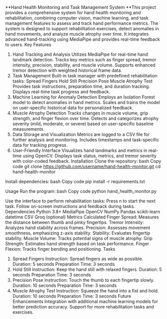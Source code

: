 **Hand Health Monitoring and Task Management System
**This project provides a comprehensive system for hand health monitoring and rehabilitation, combining computer vision, machine learning, and task management features to assess and track hand performance metrics. The system is designed to support rehabilitation exercises, detect anomalies in hand movements, and analyze muscle atrophy over time. It integrates advanced hand-tracking using MediaPipe and provides real-time feedback to users.
Key Features
1. Hand Tracking and Analysis
Utilizes MediaPipe for real-time hand landmark detection.
Tracks key metrics such as finger spread, tremor intensity, precision, stability, and muscle volume.
Supports enhanced tremor detection with weighted historical frame data.
2. Task Management
Built-in task manager with predefined rehabilitation tasks:
Spread Fingers
Hold Still
Precision Pose
Muscle Atrophy Test
Provides task instructions, preparation time, and duration tracking.
Displays real-time task progress and feedback.
3. Machine Learning for Anomaly Detection
Employs an Isolation Forest model to detect anomalies in hand metrics.
Scales and trains the model on user-specific historical data for personalized feedback.
4. Muscle Atrophy Detection
Tracks changes in muscle volume, grip strength, and finger flexion over time.
Detects and categorizes atrophy severity (mild, moderate, or severe) based on user-specific baseline measurements.
5. Data Storage and Visualization
Metrics are logged to a CSV file for further analysis and monitoring.
Includes timestamps and task-specific data for tracking progress.
6. User-Friendly Interface
Visualizes hand landmarks and metrics in real-time using OpenCV.
Displays task status, metrics, and tremor severity with color-coded feedback.
Installation
Clone the repository:
bash
Copy code
git clone https://github.com/username/hand-health-monitor.git
cd hand-health-monitor


Install dependencies:
bash
Copy code
pip install -r requirements.txt


Usage
Run the program:
bash
Copy code
python hand_health_monitor.py


Use the interface to perform rehabilitation tasks:
Press n to start the next task.
Follow on-screen instructions and feedback during tasks.
Dependencies
Python 3.8+
MediaPipe
OpenCV
NumPy
Pandas
scikit-learn
datetime
CSV
Groq (optional)
Metrics Calculated
Finger Spread: Measures the distance between thumb and pinky fingertips.
Tremor Intensity: Analyzes hand stability across frames.
Precision: Assesses movement smoothness, emphasizing z-axis stability.
Stability: Evaluates fingertip stability.
Muscle Volume: Tracks potential signs of muscle atrophy.
Grip Strength: Estimates hand strength based on task performance.
Finger Flexion: Tracks finger bending and positioning.
Tasks
1. Spread Fingers
Instruction: Spread fingers as wide as possible.
Duration: 5 seconds
Preparation Time: 3 seconds
2. Hold Still
Instruction: Keep the hand still with relaxed fingers.
Duration: 5 seconds
Preparation Time: 3 seconds
3. Precision Pose
Instruction: Touch the thumb to each fingertip slowly.
Duration: 10 seconds
Preparation Time: 3 seconds
4. Muscle Atrophy Test
Instruction: Squeeze the hand into a fist and hold.
Duration: 10 seconds
Preparation Time: 3 seconds
Future Enhancements
Integration with additional machine learning models for better prediction accuracy.
Support for more rehabilitation tasks and exercises.

